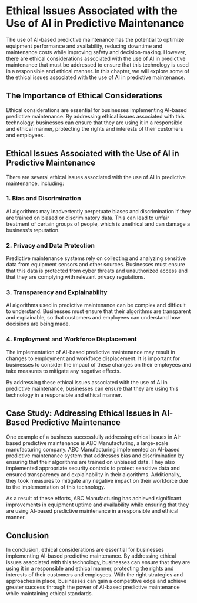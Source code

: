 Ethical Issues Associated with the Use of AI in Predictive Maintenance
=======================================================================================================

The use of AI-based predictive maintenance has the potential to optimize equipment performance and availability, reducing downtime and maintenance costs while improving safety and decision-making. However, there are ethical considerations associated with the use of AI in predictive maintenance that must be addressed to ensure that this technology is used in a responsible and ethical manner. In this chapter, we will explore some of the ethical issues associated with the use of AI in predictive maintenance.

The Importance of Ethical Considerations
----------------------------------------

Ethical considerations are essential for businesses implementing AI-based predictive maintenance. By addressing ethical issues associated with this technology, businesses can ensure that they are using it in a responsible and ethical manner, protecting the rights and interests of their customers and employees.

Ethical Issues Associated with the Use of AI in Predictive Maintenance
----------------------------------------------------------------------

There are several ethical issues associated with the use of AI in predictive maintenance, including:

### 1. Bias and Discrimination

AI algorithms may inadvertently perpetuate biases and discrimination if they are trained on biased or discriminatory data. This can lead to unfair treatment of certain groups of people, which is unethical and can damage a business's reputation.

### 2. Privacy and Data Protection

Predictive maintenance systems rely on collecting and analyzing sensitive data from equipment sensors and other sources. Businesses must ensure that this data is protected from cyber threats and unauthorized access and that they are complying with relevant privacy regulations.

### 3. Transparency and Explainability

AI algorithms used in predictive maintenance can be complex and difficult to understand. Businesses must ensure that their algorithms are transparent and explainable, so that customers and employees can understand how decisions are being made.

### 4. Employment and Workforce Displacement

The implementation of AI-based predictive maintenance may result in changes to employment and workforce displacement. It is important for businesses to consider the impact of these changes on their employees and take measures to mitigate any negative effects.

By addressing these ethical issues associated with the use of AI in predictive maintenance, businesses can ensure that they are using this technology in a responsible and ethical manner.

Case Study: Addressing Ethical Issues in AI-Based Predictive Maintenance
------------------------------------------------------------------------

One example of a business successfully addressing ethical issues in AI-based predictive maintenance is ABC Manufacturing, a large-scale manufacturing company. ABC Manufacturing implemented an AI-based predictive maintenance system that addresses bias and discrimination by ensuring that their algorithms are trained on unbiased data. They also implemented appropriate security controls to protect sensitive data and ensured transparency and explainability in their algorithms. Additionally, they took measures to mitigate any negative impact on their workforce due to the implementation of this technology.

As a result of these efforts, ABC Manufacturing has achieved significant improvements in equipment uptime and availability while ensuring that they are using AI-based predictive maintenance in a responsible and ethical manner.

Conclusion
----------

In conclusion, ethical considerations are essential for businesses implementing AI-based predictive maintenance. By addressing ethical issues associated with this technology, businesses can ensure that they are using it in a responsible and ethical manner, protecting the rights and interests of their customers and employees. With the right strategies and approaches in place, businesses can gain a competitive edge and achieve greater success through the power of AI-based predictive maintenance while maintaining ethical standards.
